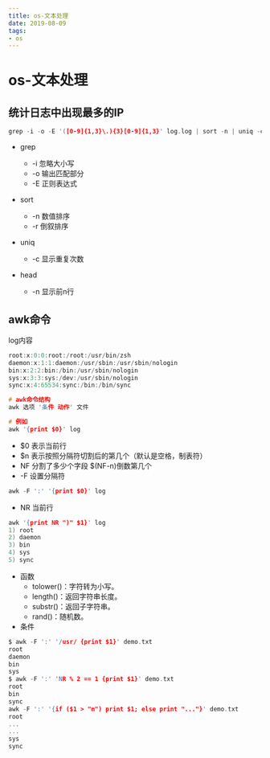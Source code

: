 ```yaml
--- 
title: os-文本处理 
date: 2019-08-09
tags: 
- os 
---
```

# os-文本处理
## 统计日志中出现最多的IP
```c
grep -i -o -E '([0-9]{1,3}\.){3}[0-9]{1,3}' log.log | sort -n | uniq -c | sort -n -r | head -10
```
* grep
    * -i 忽略大小写
    * -o 输出匹配部分
    * -E 正则表达式

* sort
    * -n 数值排序
    * -r 倒叙排序

* uniq
    * -c 显示重复次数

* head
    * -n 显示前n行

## awk命令
log内容
```c
root:x:0:0:root:/root:/usr/bin/zsh
daemon:x:1:1:daemon:/usr/sbin:/usr/sbin/nologin
bin:x:2:2:bin:/bin:/usr/sbin/nologin
sys:x:3:3:sys:/dev:/usr/sbin/nologin
sync:x:4:65534:sync:/bin:/bin/sync
```

```c
# awk命令结构
awk 选项 '条件 动作' 文件

# 例如
awk '{print $0}' log

```
* $0 表示当前行
* $n 表示按照分隔符切割后的第几个（默认是空格，制表符）
* NF 分割了多少个字段 $(NF-n)倒数第几个
* -F 设置分隔符
```c
awk -F ':' '{print $0}' log
```
* NR 当前行
```c
awk '{print NR ")" $1}' log
1) root
2) daemon
3) bin
4) sys
5) sync
```
* 函数
    * tolower()：字符转为小写。
    * length()：返回字符串长度。
    * substr()：返回子字符串。
    * rand()：随机数。
* 条件
```c
$ awk -F ':' '/usr/ {print $1}' demo.txt
root
daemon
bin
sys
$ awk -F ':' 'NR % 2 == 1 {print $1}' demo.txt
root
bin
sync
awk -F ':' '{if ($1 > "m") print $1; else print "..."}' demo.txt
root
...
...
sys
sync
```

